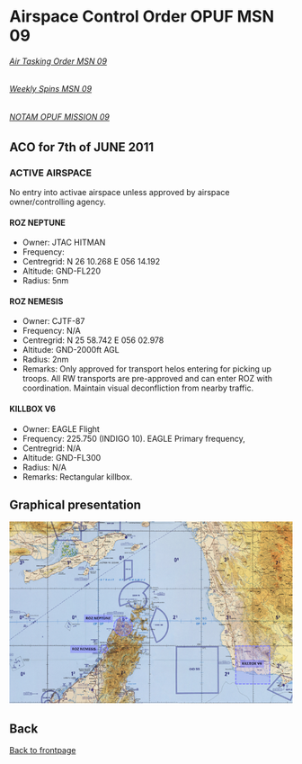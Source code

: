 # Airspace Control Order OPUF MSN 09 


###### [Air Tasking Order MSN 09](/OPUF-Brief/Docs/ATO/ATO_9.html)
###### [Weekly Spins MSN 09](/OPUF-Brief/Docs/SPINS_09.html)
###### [NOTAM OPUF MISSION 09](/OPUF-Brief/Docs/NOTAM/NOTAM_09.html)


## ACO for 7th of JUNE 2011

### ACTIVE AIRSPACE 
No entry into activae airspace unless approved by airspace owner/controlling agency.

#### ROZ NEPTUNE <br>
* Owner: JTAC HITMAN
* Frequency: 
* Centregrid: N 26 10.268 E 056 14.192
* Altitude: GND-FL220
* Radius: 5nm

#### ROZ NEMESIS <br>
* Owner: CJTF-87
* Frequency: N/A
* Centregrid: N 25 58.742 E 056 02.978
* Altitude: GND-2000ft AGL
* Radius: 2nm
* Remarks: Only approved for transport helos entering for picking up troops. All RW transports are pre-approved and can enter ROZ with coordination. Maintain visual deconfliction from nearby traffic.

#### KILLBOX V6 <br>
* Owner: EAGLE Flight
* Frequency: 225.750 (INDIGO 10). EAGLE Primary frequency,
* Centregrid: N/A
* Altitude: GND-FL300
* Radius: N/A
* Remarks: Rectangular killbox.


## Graphical presentation
![ACO MSN 09](/Images/ACO_09.PNG)





## Back
[Back to frontpage](https://132nd-vwing.github.io/OPUF-Brief/)